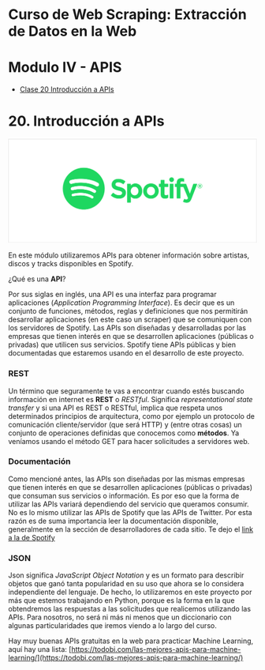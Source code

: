 # Curso de Web Scraping: Extracción de Datos en la Web

# **Modulo IV - APIS**
- [Clase 20 Introducción a APIs](#20-introducción-a-apis)



# 20. **Introducción a APIs** 

<img src="./img/m4c0-1.png"/>

En este módulo utilizaremos APIs para obtener información sobre artistas, discos y tracks disponibles en Spotify.

¿Qué es una **API**?

Por sus siglas en inglés, una API es una interfaz para programar aplicaciones (*Application Programming Interface*).
Es decir que es un conjunto de funciones, métodos, reglas y definiciones que nos permitirán desarrollar aplicaciones (en este caso un scraper) que se comuniquen con los servidores de Spotify. Las APIs son diseñadas y desarrolladas por las empresas que tienen interés en que se desarrollen aplicaciones (públicas o privadas) que utilicen sus servicios. Spotify tiene APIs públicas y bien documentadas que estaremos usando en el desarrollo de este proyecto.

### REST
Un término que seguramente te vas a encontrar cuando estés buscando información en internet es **REST** o *RESTful*. Significa *representational state transfer* y si una API es REST o RESTful, implica que respeta unos determinados principios de arquitectura, como por ejemplo un protocolo de comunicación cliente/servidor (que será HTTP) y (entre otras cosas) un conjunto de operaciones definidas que conocemos como **métodos**. Ya veníamos usando el método GET para hacer solicitudes a servidores web.

### Documentación
Como mencioné antes, las APIs son diseñadas por las mismas empresas que tienen interés en que se desarrollen aplicaciones (públicas o privadas) que consuman sus servicios o información. Es por eso que la forma de utilizar las APIs variará dependiendo del servicio que queramos consumir. No es lo mismo utilizar las APIs de Spotify que las APIs de Twitter. Por esta razón es de suma importancia leer la documentación disponible, generalmente en la sección de desarrolladores de cada sitio. Te dejo el [link a la de Spotify](https://developer.spotify.com/documentation/)

### JSON
Json significa *JavaScript Object Notation* y es un formato para describir objetos que ganó tanta popularidad en su uso que ahora se lo considera independiente del lenguaje. De hecho, lo utilizaremos en este proyecto por más que estemos trabajando en Python, porque es la forma en la que obtendremos las respuestas a las solicitudes que realicemos utilizando las APIs. Para nosotros, no será ni más ni menos que un diccionario con algunas particularidades que iremos viendo a lo 
largo del curso.

Hay muy buenas APIs gratuitas en la web para practicar Machine Learning, aquí hay una lista: [https://todobi.com/las-mejores-apis-para-machine-learning/](https://todobi.com/las-mejores-apis-para-machine-learning/)